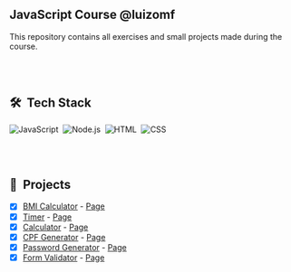 ## JavaScript Course @luizomf
This repository contains all exercises and small projects made during the course.

<br><br>

## 🛠 &nbsp;Tech Stack

![JavaScript](https://img.shields.io/badge/-JavaScript-05122A?style=flat&logo=javascript)&nbsp;
![Node.js](https://img.shields.io/badge/-Node.js-05122A?style=flat&logo=node.js)&nbsp;
![HTML](https://img.shields.io/badge/-HTML-05122A?style=flat&logo=HTML5)&nbsp;
![CSS](https://img.shields.io/badge/-CSS-05122A?style=flat&logo=CSS3&logoColor=1572B6)&nbsp;

<br><br>

## 🚧 &nbsp;Projects

- [x] [BMI Calculator](https://github.com/kauanhindlmayer/javascript-course/tree/main/modulo3/029_calculo_imc) - [Page]()
- [x] [Timer](https://github.com/kauanhindlmayer/javascript-course/tree/main/modulo3/048_timer) - [Page]()
- [x] [Calculator](https://github.com/kauanhindlmayer/javascript-course/tree/main/modulo4/060_calculadora_com_funcao_construtora) - [Page]()
- [x] [CPF Generator](https://github.com/kauanhindlmayer/javascript-course/tree/main/modulo9/096_gerador_de_cpfs_validos) - [Page]()
- [x] [Password Generator](https://github.com/kauanhindlmayer/javascript-course/tree/main/modulo9/097_gerador_de_senhas) - [Page]()
- [x] [Form Validator](https://github.com/kauanhindlmayer/javascript-course/tree/main/modulo7/087_validando_um_formulario.js) - [Page]()
